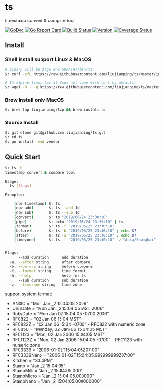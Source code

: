 ts
===
timestamp convert & compare tool

[![GoDoc](https://godoc.org/github.com/liujianping/ts?status.svg)](https://godoc.org/github.com/liujianping/ts) [![Go Report Card](https://goreportcard.com/badge/github.com/liujianping/ts)](https://goreportcard.com/report/github.com/liujianping/ts) [![Build Status](https://travis-ci.org/liujianping/ts.svg?branch=master)](https://travis-ci.org/liujianping/ts) [![Version](https://img.shields.io/github/tag/liujianping/ts.svg)](https://github.com/liujianping/ts/releases) [![Coverage Status](https://coveralls.io/repos/github/liujianping/ts/badge.svg?branch=master)](https://coveralls.io/github/liujianping/ts?branch=master)

## Install

### Shell Install support Linux & MacOS

````bash
# binary will be $(go env GOPATH)/bin/ts
$: curl -sfL https://raw.githubusercontent.com/liujianping/ts/master/install.sh | sh -s -- -b $(go env GOPATH)/bin

# In alpine linux (as it does not come with curl by default)
$: wget -O - -q https://raw.githubusercontent.com/liujianping/ts/master/install.sh | sh -s 

```` 

### Brew Install only MacOS
````bash
$: brew tap liujianping/tap && brew install ts
````

### Source Install
````bash
$: git clone git@github.com:liujianping/ts.git
$: cd ts
$: go install -mod vendor
````

## Quick Start

````bash
$: ts -h
timestamp convert & compare tool

Usage:
  ts [flags]

Examples:

	(now timestamp)	$: ts
	(now add)		$: ts --add 1d
	(now sub)		$: ts --sub 1d
	(convert)		$: ts "2019/06/24 23:30:10"
	(pipe)			$: echo "2019/06/24 23:30:10" | ts
	(format)		$: ts -f "2019/06/25 23:30:10"
	(before)		$: ts -b "2019/06/25 23:30:10" ; echo $?
	(after)			$: ts -a "2019/06/25 23:30:10" ; echo $?
	(timezone)		$: ts -f "2019/06/25 23:30:10" -z "Asia/Shanghai"


Flags:
      --add duration      add duration
  -a, --after string      after compare
  -b, --before string     before compare
  -f, --format string     time format
  -h, --help              help for ts
      --sub duration      sub duration
  -z, --timezone string   time zone
````

support system format:
- ANSIC       = "Mon Jan _2 15:04:05 2006"
- UnixDate    = "Mon Jan _2 15:04:05 MST 2006"
- RubyDate    = "Mon Jan 02 15:04:05 -0700 2006"
- RFC822      = "02 Jan 06 15:04 MST"
- RFC822Z     = "02 Jan 06 15:04 -0700" - RFC822 with numeric zone
- RFC850      = "Monday, 02-Jan-06 15:04:05 MST"
- RFC1123     = "Mon, 02 Jan 2006 15:04:05 MST"
- RFC1123Z    = "Mon, 02 Jan 2006 15:04:05 -0700" - RFC1123 with numeric zone
- RFC3339     = "2006-01-02T15:04:05Z07:00"
- RFC3339Nano = "2006-01-02T15:04:05.999999999Z07:00"
- Kitchen     = "3:04PM"
- Stamp      = "Jan _2 15:04:05"
- StampMilli = "Jan _2 15:04:05.000"
- StampMicro = "Jan _2 15:04:05.000000"
- StampNano  = "Jan _2 15:04:05.000000000"